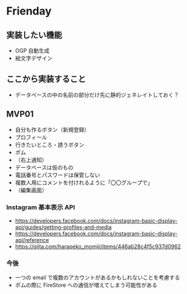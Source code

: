 # Frienday

## 実装したい機能

- OGP 自動生成
- 絵文字デザイン

## ここから実装すること

- データベースの中の名前の部分だけ先に静的ジェネレイトしておく？

## MVP01

- 自分も作るボタン（新規登録）
- プロフィール
- 行きたいところ・誘うボタン
- ポム
- （右上通知）
- データベースは仮のもの
- 電話番号とパスワードは保管しない
- 複数人用にコメントを付けれるように「〇〇グループで」
- （編集画面）

### Instagram 基本表示 API

- https://developers.facebook.com/docs/instagram-basic-display-api/guides/getting-profiles-and-media
- https://developers.facebook.com/docs/instagram-basic-display-api/reference
- https://qiita.com/harapeko_momiji/items/446ab28c4f5c937d0962

### 今後

- 一つの email で複数のアカウントがあるかもしれないことを考慮する
- ポムの際に FireStore への通信が増えてしまう可能性がある
